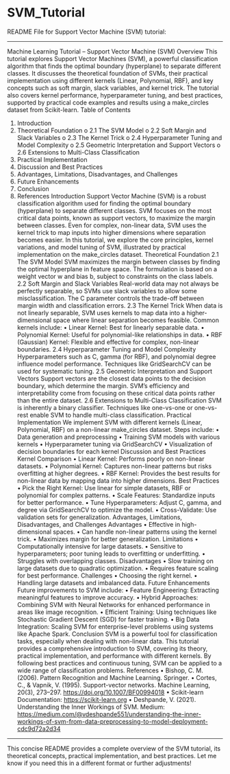 # SVM_Tutorial
README File for  Support Vector Machine (SVM) tutorial:
________________________________________
Machine Learning Tutorial – Support Vector Machine (SVM)
Overview
This tutorial explores Support Vector Machines (SVM), a powerful classification algorithm that finds the optimal boundary (hyperplane) to separate different classes. It discusses the theoretical foundation of SVMs, their practical implementation using different kernels (Linear, Polynomial, RBF), and key concepts such as soft margin, slack variables, and kernel trick.
The tutorial also covers kernel performance, hyperparameter tuning, and best practices, supported by practical code examples and results using a make_circles dataset from Scikit-learn.
Table of Contents
1.	Introduction
2.	Theoretical Foundation
o	2.1 The SVM Model
o	2.2 Soft Margin and Slack Variables
o	2.3 The Kernel Trick
o	2.4 Hyperparameter Tuning and Model Complexity
o	2.5 Geometric Interpretation and Support Vectors
o	2.6 Extensions to Multi-Class Classification
3.	Practical Implementation
4.	Discussion and Best Practices
5.	Advantages, Limitations, Disadvantages, and Challenges
6.	Future Enhancements
7.	Conclusion
8.	References
Introduction
Support Vector Machine (SVM) is a robust classification algorithm used for finding the optimal boundary (hyperplane) to separate different classes. SVM focuses on the most critical data points, known as support vectors, to maximize the margin between classes. Even for complex, non-linear data, SVM uses the kernel trick to map inputs into higher dimensions where separation becomes easier.
In this tutorial, we explore the core principles, kernel variations, and model tuning of SVM, illustrated by practical implementation on the make_circles dataset.
Theoretical Foundation
2.1 The SVM Model
SVM maximizes the margin between classes by finding the optimal hyperplane in feature space. The formulation is based on a weight vector w and bias b, subject to constraints on the class labels.
2.2 Soft Margin and Slack Variables
Real-world data may not always be perfectly separable, so SVMs use slack variables to allow some misclassification. The C parameter controls the trade-off between margin width and classification errors.
2.3 The Kernel Trick
When data is not linearly separable, SVM uses kernels to map data into a higher-dimensional space where linear separation becomes feasible. Common kernels include:
•	Linear Kernel: Best for linearly separable data.
•	Polynomial Kernel: Useful for polynomial-like relationships in data.
•	RBF (Gaussian) Kernel: Flexible and effective for complex, non-linear boundaries.
2.4 Hyperparameter Tuning and Model Complexity
Hyperparameters such as C, gamma (for RBF), and polynomial degree influence model performance. Techniques like GridSearchCV can be used for systematic tuning.
2.5 Geometric Interpretation and Support Vectors
Support vectors are the closest data points to the decision boundary, which determine the margin. SVM’s efficiency and interpretability come from focusing on these critical data points rather than the entire dataset.
2.6 Extensions to Multi-Class Classification
SVM is inherently a binary classifier. Techniques like one-vs-one or one-vs-rest enable SVM to handle multi-class classification.
Practical Implementation
We implement SVM with different kernels (Linear, Polynomial, RBF) on a non-linear make_circles dataset. Steps include:
•	Data generation and preprocessing
•	Training SVM models with various kernels
•	Hyperparameter tuning via GridSearchCV
•	Visualization of decision boundaries for each kernel
Discussion and Best Practices
Kernel Comparison
•	Linear Kernel: Performs poorly on non-linear datasets.
•	Polynomial Kernel: Captures non-linear patterns but risks overfitting at higher degrees.
•	RBF Kernel: Provides the best results for non-linear data by mapping data into higher dimensions.
Best Practices
•	Pick the Right Kernel: Use linear for simple datasets, RBF or polynomial for complex patterns.
•	Scale Features: Standardize inputs for better performance.
•	Tune Hyperparameters: Adjust C, gamma, and degree via GridSearchCV to optimize the model.
•	Cross-Validate: Use validation sets for generalization.
Advantages, Limitations, Disadvantages, and Challenges
Advantages
•	Effective in high-dimensional spaces.
•	Can handle non-linear patterns using the kernel trick.
•	Maximizes margin for better generalization.
Limitations
•	Computationally intensive for large datasets.
•	Sensitive to hyperparameters; poor tuning leads to overfitting or underfitting.
•	Struggles with overlapping classes.
Disadvantages
•	Slow training on large datasets due to quadratic optimization.
•	Requires feature scaling for best performance.
Challenges
•	Choosing the right kernel.
•	Handling large datasets and imbalanced data.
Future Enhancements
Future improvements to SVM include:
•	Feature Engineering: Extracting meaningful features to improve accuracy.
•	Hybrid Approaches: Combining SVM with Neural Networks for enhanced performance in areas like image recognition.
•	Efficient Training: Using techniques like Stochastic Gradient Descent (SGD) for faster training.
•	Big Data Integration: Scaling SVM for enterprise-level problems using systems like Apache Spark.
Conclusion
SVM is a powerful tool for classification tasks, especially when dealing with non-linear data. This tutorial provides a comprehensive introduction to SVM, covering its theory, practical implementation, and performance with different kernels. By following best practices and continuous tuning, SVM can be applied to a wide range of classification problems.
References
•	Bishop, C. M. (2006). Pattern Recognition and Machine Learning. Springer.
•	Cortes, C., & Vapnik, V. (1995). Support-vector networks. Machine Learning, 20(3), 273–297. https://doi.org/10.1007/BF00994018
•	Scikit-learn Documentation: https://scikit-learn.org
•	Deshpande, V. (2021). Understanding the Inner Workings of SVM. Medium: https://medium.com/@vdeshpande551/understanding-the-inner-workings-of-svm-from-data-preprocessing-to-model-deployment-cdc9d72a2d34
________________________________________
This concise README provides a complete overview of the SVM tutorial, its theoretical concepts, practical implementation, and best practices. Let me know if you need this in a different format or further adjustments!
